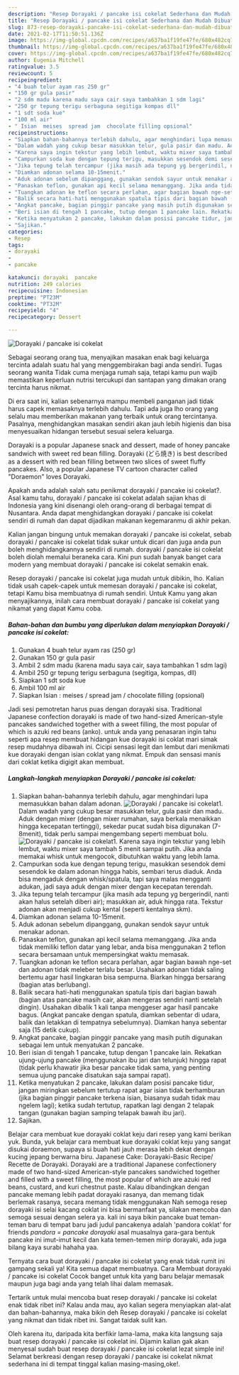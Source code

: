 ```yaml
---
description: "Resep Dorayaki / pancake isi cokelat Sederhana dan Mudah Dibuat"
title: "Resep Dorayaki / pancake isi cokelat Sederhana dan Mudah Dibuat"
slug: 873-resep-dorayaki-pancake-isi-cokelat-sederhana-dan-mudah-dibuat
date: 2021-02-17T11:50:51.136Z
image: https://img-global.cpcdn.com/recipes/a637ba1f19fe47fe/680x482cq70/dorayaki-pancake-isi-cokelat-foto-resep-utama.jpg
thumbnail: https://img-global.cpcdn.com/recipes/a637ba1f19fe47fe/680x482cq70/dorayaki-pancake-isi-cokelat-foto-resep-utama.jpg
cover: https://img-global.cpcdn.com/recipes/a637ba1f19fe47fe/680x482cq70/dorayaki-pancake-isi-cokelat-foto-resep-utama.jpg
author: Eugenia Mitchell
ratingvalue: 3.5
reviewcount: 5
recipeingredient:
- "4 buah telur ayam ras 250 gr"
- "150 gr gula pasir"
- "2 sdm madu karena madu saya cair saya tambahkan 1 sdm lagi"
- "250 gr tepung terigu serbaguna segitiga kompas dll"
- "1 sdt soda kue"
- "100 ml air"
- " Isian  meises  spread jam  chocolate filling opsional"
recipeinstructions:
- "Siapkan bahan-bahannya terlebih dahulu, agar menghindari lupa memasukkan bahan dalam adonan."
- "Dalam wadah yang cukup besar masukkan telur, gula pasir dan madu. Aduk dengan mixer (dengan mixer rumahan, saya berkala menaikkan hingga kecepatan tertinggi), sekedar pucat sudah bisa digunakan (7-8menit), tidak perlu sampai mengembang seperti membuat bolu."
- "Karena saya ingin tekstur yang lebih lembut, waktu mixer saya tambah 5 menit sampai putih. Jika anda memakai whisk untuk mengocok, dibutuhkan waktu yang lebih lama."
- "Campurkan soda kue dengan tepung terigu, masukkan sesendok demi sesendok ke dalam adonan hingga habis, sembari terus diaduk. Anda bisa mengaduk dengan whisk/spatula, tapi saya malas mengganti adukan, jadi saya aduk dengan mixer dengan kecepatan terendah."
- "Jika tepung telah tercampur (jika masih ada tepung yg bergerindil, nanti akan halus setelah diberi air); masukkan air, aduk hingga rata. Tekstur adonan akan menjadi cukup kental (seperti kentalnya skm)."
- "Diamkan adonan selama 10-15menit."
- "Aduk adonan sebelum dipanggang, gunakan sendok sayur untuk menakar adonan."
- "Panaskan teflon, gunakan api kecil selama memanggang. Jika anda tidak memiliki teflon datar yang lebar, anda bisa menggunakan 2 teflon secara bersamaan untuk mempersingkat waktu memasak."
- "Tuangkan adonan ke teflon secara perlahan, agar bagian bawah nge-set dan adonan tidak meleber terlalu besar. Usahakan adonan tidak saling bertemu agar hasil lingkaran bisa sempurna. Biarkan hingga bersarang (bagian atas berlubang)."
- "Balik secara hati-hati menggunakan spatula tipis dari bagian bawah (bagian atas pancake masih cair, akan mengeras sendiri nanti setelah dingin). Usahakan dibalik 1 kali tanpa menggeser agar hasil pancake bagus. (Angkat pancake dengan spatula, diamkan sebentar di udara, balik dan letakkan di tempatnya sebelumnya). Diamkan hanya sebentar saja (15 detik cukup)."
- "Angkat pancake, bagian pinggir pancake yang masih putih digunakan sebagai lem untuk menyatukan 2 pancake."
- "Beri isian di tengah 1 pancake, tutup dengan 1 pancake lain. Rekatkan ujung-ujung pancake (menggunakan ibu jari dan telunjuk) hingga rapat (tidak perlu khawatir jika besar pancake tidak sama, yang penting semua ujung pancake disatukan saja sampai rapat)."
- "Ketika menyatukan 2 pancake, lakukan dalam posisi pancake tidur, jangan miringkan sebelum tertutup rapat agar isian tidak berhamburan (jika bagian pinggir pancake terkena isian, biasanya sudah tidak mau ngelem lagi); ketika sudah tertutup, rapatkan lagi dengan 2 telapak tangan (gunakan bagian samping telapak bawah ibu jari)."
- "Sajikan."
categories:
- Resep
tags:
- dorayaki
- 
- pancake

katakunci: dorayaki  pancake 
nutrition: 249 calories
recipecuisine: Indonesian
preptime: "PT23M"
cooktime: "PT32M"
recipeyield: "4"
recipecategory: Dessert

---
```



![Dorayaki / pancake isi cokelat](https://img-global.cpcdn.com/recipes/a637ba1f19fe47fe/680x482cq70/dorayaki-pancake-isi-cokelat-foto-resep-utama.jpg)

Sebagai seorang orang tua, menyajikan masakan enak bagi keluarga tercinta adalah suatu hal yang menggembirakan bagi anda sendiri. Tugas seorang  wanita Tidak cuma menjaga rumah saja, tetapi kamu pun wajib memastikan keperluan nutrisi tercukupi dan santapan yang dimakan orang tercinta harus nikmat.

Di era  saat ini, kalian sebenarnya mampu membeli panganan jadi tidak harus capek memasaknya terlebih dahulu. Tapi ada juga lho orang yang selalu mau memberikan makanan yang terbaik untuk orang tercintanya. Pasalnya, menghidangkan masakan sendiri akan jauh lebih higienis dan bisa menyesuaikan hidangan tersebut sesuai selera keluarga. 

Dorayaki is a popular Japanese snack and dessert, made of honey pancake sandwich with sweet red bean filling. Dorayaki (どら焼き) is best described as a dessert with red bean filling between two slices of sweet fluffy pancakes. Also, a popular Japanese TV cartoon character called &#34;Doraemon&#34; loves Dorayaki.

Apakah anda adalah salah satu penikmat dorayaki / pancake isi cokelat?. Asal kamu tahu, dorayaki / pancake isi cokelat adalah sajian khas di Indonesia yang kini disenangi oleh orang-orang di berbagai tempat di Nusantara. Anda dapat menghidangkan dorayaki / pancake isi cokelat sendiri di rumah dan dapat dijadikan makanan kegemaranmu di akhir pekan.

Kalian jangan bingung untuk memakan dorayaki / pancake isi cokelat, sebab dorayaki / pancake isi cokelat tidak sukar untuk dicari dan juga anda pun boleh menghidangkannya sendiri di rumah. dorayaki / pancake isi cokelat boleh diolah memalui beraneka cara. Kini pun sudah banyak banget cara modern yang membuat dorayaki / pancake isi cokelat semakin enak.

Resep dorayaki / pancake isi cokelat juga mudah untuk dibikin, lho. Kalian tidak usah capek-capek untuk memesan dorayaki / pancake isi cokelat, tetapi Kamu bisa membuatnya di rumah sendiri. Untuk Kamu yang akan menyajikannya, inilah cara membuat dorayaki / pancake isi cokelat yang nikamat yang dapat Kamu coba.

<!--inarticleads1-->

##### Bahan-bahan dan bumbu yang diperlukan dalam menyiapkan Dorayaki / pancake isi cokelat:

1. Gunakan 4 buah telur ayam ras (250 gr)
1. Gunakan 150 gr gula pasir
1. Ambil 2 sdm madu (karena madu saya cair, saya tambahkan 1 sdm lagi)
1. Ambil 250 gr tepung terigu serbaguna (segitiga, kompas, dll)
1. Siapkan 1 sdt soda kue
1. Ambil 100 ml air
1. Siapkan  Isian : meises / spread jam / chocolate filling (opsional)


Jadi sesi pemotretan harus puas dengan dorayaki sisa. Traditional Japanese confection dorayaki is made of two hand-sized American-style pancakes sandwiched together with a sweet filling, the most popular of which is azuki red beans (anko). untuk anda yang penasaran ingin tahu seperti apa resep membuat hidangan kue dorayaki isi coklat mari simak resep mudahnya dibawah ini. Cicipi sensasi legit dan lembut dari menikmati kue dorayaki dengan isian coklat yang nikmat. Empuk dan sensasi manis dari coklat ketika digigit akan membuat. 

<!--inarticleads2-->

##### Langkah-langkah menyiapkan Dorayaki / pancake isi cokelat:

1. Siapkan bahan-bahannya terlebih dahulu, agar menghindari lupa memasukkan bahan dalam adonan.
<img src="https://img-global.cpcdn.com/steps/54ce93b105d1cc0b/160x128cq70/dorayaki-pancake-isi-cokelat-langkah-memasak-1-foto.jpg" alt="Dorayaki / pancake isi cokelat">1. Dalam wadah yang cukup besar masukkan telur, gula pasir dan madu. Aduk dengan mixer (dengan mixer rumahan, saya berkala menaikkan hingga kecepatan tertinggi), sekedar pucat sudah bisa digunakan (7-8menit), tidak perlu sampai mengembang seperti membuat bolu.
<img src="https://img-global.cpcdn.com/steps/768a156e77c22ee7/160x128cq70/dorayaki-pancake-isi-cokelat-langkah-memasak-2-foto.jpg" alt="Dorayaki / pancake isi cokelat">1. Karena saya ingin tekstur yang lebih lembut, waktu mixer saya tambah 5 menit sampai putih. Jika anda memakai whisk untuk mengocok, dibutuhkan waktu yang lebih lama.
1. Campurkan soda kue dengan tepung terigu, masukkan sesendok demi sesendok ke dalam adonan hingga habis, sembari terus diaduk. Anda bisa mengaduk dengan whisk/spatula, tapi saya malas mengganti adukan, jadi saya aduk dengan mixer dengan kecepatan terendah.
1. Jika tepung telah tercampur (jika masih ada tepung yg bergerindil, nanti akan halus setelah diberi air); masukkan air, aduk hingga rata. Tekstur adonan akan menjadi cukup kental (seperti kentalnya skm).
1. Diamkan adonan selama 10-15menit.
1. Aduk adonan sebelum dipanggang, gunakan sendok sayur untuk menakar adonan.
1. Panaskan teflon, gunakan api kecil selama memanggang. Jika anda tidak memiliki teflon datar yang lebar, anda bisa menggunakan 2 teflon secara bersamaan untuk mempersingkat waktu memasak.
1. Tuangkan adonan ke teflon secara perlahan, agar bagian bawah nge-set dan adonan tidak meleber terlalu besar. Usahakan adonan tidak saling bertemu agar hasil lingkaran bisa sempurna. Biarkan hingga bersarang (bagian atas berlubang).
1. Balik secara hati-hati menggunakan spatula tipis dari bagian bawah (bagian atas pancake masih cair, akan mengeras sendiri nanti setelah dingin). Usahakan dibalik 1 kali tanpa menggeser agar hasil pancake bagus. (Angkat pancake dengan spatula, diamkan sebentar di udara, balik dan letakkan di tempatnya sebelumnya). Diamkan hanya sebentar saja (15 detik cukup).
1. Angkat pancake, bagian pinggir pancake yang masih putih digunakan sebagai lem untuk menyatukan 2 pancake.
1. Beri isian di tengah 1 pancake, tutup dengan 1 pancake lain. Rekatkan ujung-ujung pancake (menggunakan ibu jari dan telunjuk) hingga rapat (tidak perlu khawatir jika besar pancake tidak sama, yang penting semua ujung pancake disatukan saja sampai rapat).
1. Ketika menyatukan 2 pancake, lakukan dalam posisi pancake tidur, jangan miringkan sebelum tertutup rapat agar isian tidak berhamburan (jika bagian pinggir pancake terkena isian, biasanya sudah tidak mau ngelem lagi); ketika sudah tertutup, rapatkan lagi dengan 2 telapak tangan (gunakan bagian samping telapak bawah ibu jari).
1. Sajikan.


Belajar cara membuat kue dorayaki coklat keju dari resep yang kami berikan yuk. Bunda, yuk belajar cara membuat kue dorayaki coklat keju yang sangat disukai doraemon, supaya si buah hati jauh merasa lebih dekat dengan kucing jepang berwarna biru. Japanese Cake: Dorayaki-Basic Recipe/ Recette de Dorayaki. Dorayaki are a traditional Japanese confectionery made of two hand-sized American-style pancakes sandwiched together and filled with a sweet filling, the most popular of which are azuki red beans, custard, and kuri chestnut paste. Kalau dibandingkan dengan pancake memang lebih padat dorayaki rasanya, dan memang tidak berlemak rasanya, secara memang tidak menggunakan Nah semoga resep dorayaki isi selai kacang coklat ini bisa bermanfaat ya, silakan mencoba dan semoga sesuai dengan selera ya. kali ini saya bikin pancake buat teman-teman baru di tempat baru jadi judul pancakenya adalah &#39;pandora coklat&#39; for friends *pandora = pancake dorayaki* asal muasalnya gara-gara bentuk pancake ini imut-imut kecil dan kata temen-temen mirip dorayaki, ada juga bilang kaya surabi hahaha yaa. 

Ternyata cara buat dorayaki / pancake isi cokelat yang enak tidak rumit ini gampang sekali ya! Kita semua dapat membuatnya. Cara Membuat dorayaki / pancake isi cokelat Cocok banget untuk kita yang baru belajar memasak maupun juga bagi anda yang telah lihai dalam memasak.

Tertarik untuk mulai mencoba buat resep dorayaki / pancake isi cokelat enak tidak ribet ini? Kalau anda mau, ayo kalian segera menyiapkan alat-alat dan bahan-bahannya, maka bikin deh Resep dorayaki / pancake isi cokelat yang nikmat dan tidak ribet ini. Sangat taidak sulit kan. 

Oleh karena itu, daripada kita berfikir lama-lama, maka kita langsung saja buat resep dorayaki / pancake isi cokelat ini. Dijamin kalian gak akan menyesal sudah buat resep dorayaki / pancake isi cokelat lezat simple ini! Selamat berkreasi dengan resep dorayaki / pancake isi cokelat nikmat sederhana ini di tempat tinggal kalian masing-masing,oke!.

